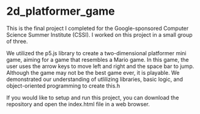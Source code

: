 # 2d_platformer_game

This is the final project I completed for the Google-sponsored Computer Science Summer Institute (CSSI).
I worked on this project in a small group of three.

We utilized the p5.js library to create a two-dimensional platformer mini game, aiming for a game that
resembles a Mario game. In this game, the user uses the arrow keys to move left and right and the 
space bar to jump. Although the game may not be the best game ever, it is playable. We demonstrated our
understanding of utlilizing libraries, basic logic, and object-oriented programming to create this.h

If you would like to setup and run this project, you can download the repository and open the
index.html file in a web browser.
